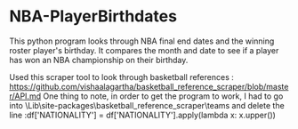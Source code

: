 # NBA-PlayerBirthdates
This python program looks through NBA final end dates and the winning roster player's birthday. It compares the month and date to see if a player has won an NBA championship on their birthday.

Used this scraper tool to look through basketball references : https://github.com/vishaalagartha/basketball_reference_scraper/blob/master/API.md
One thing to note, in order to get the program to work, I had to go into \Lib\site-packages\basketball_reference_scraper\teams and delete the line :df['NATIONALITY'] = df['NATIONALITY'].apply(lambda x: x.upper())
